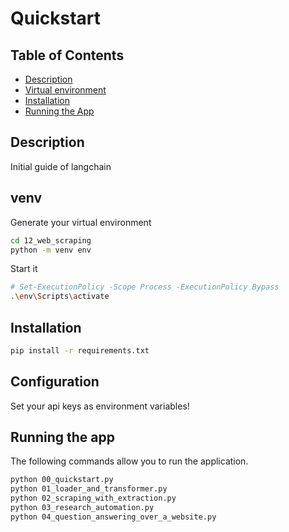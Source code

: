 # Quickstart

## Table of Contents
- [Description](#description)
- [Virtual environment](#venv)
- [Installation](#installation)
- [Running the App](#running-the-app)

## Description

Initial guide of langchain

## venv
Generate your virtual environment

```bash
cd 12_web_scraping
python -m venv env
```

Start it
```bash
# Set-ExecutionPolicy -Scope Process -ExecutionPolicy Bypass
.\env\Scripts\activate
```

## Installation

```bash
pip install -r requirements.txt
```

## Configuration
Set your api keys as environment variables!

## Running the app
The following commands allow you to run the application.

```bash
python 00_quickstart.py
python 01_loader_and_transformer.py
python 02_scraping_with_extraction.py
python 03_research_automation.py
python 04_question_answering_over_a_website.py
```
